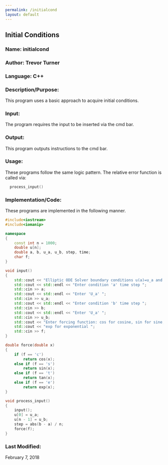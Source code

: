 ```yaml
---
permalink: /initialcond
layout: default
---
```


## Initial Conditions
### Name: initialcond
### Author: Trevor Turner
### Language: C++

### Description/Purpose: 
This program uses a basic approach to acquire initial conditions.

### Input:
The program requires the input to be inserted via the cmd bar.

### Output: 
This program outputs instructions to the cmd bar.

### Usage:
These programs follow the same logic pattern. The relative error function is called via:
```c++
  process_input()
```

### Implementation/Code:
These programs are implemented in the following manner. 
```c++
#include<iostream>
#include<iomanip>

namespace
{
	const int n = 1000;
	double u[n];
	double a, b, u_a, u_b, step, time;
	char f;
}

void input()
{
	std::cout << "Elliptic ODE Solver boundary conditions u(a)=u_a and u(b)=u_b " << std::endl;
	std::cout << std::endl << "Enter condition 'a' time step ";
	std::cin >> a;
	std::cout << std::endl << "Enter 'U_a' ";
	std::cin >> u_a;
	std::cout << std::endl << "Enter condition 'b' time step ";
	std::cin >> b;
	std::cout << std::endl << "Enter 'U_a' ";
	std::cin >> u_b;
	std::cout << "Enter forcing function: cos for cosine, sin for sine, tan for tangent";
	std::cout << "exp for exponential ";
	std::cin >> f;
}

double force(double x)
{
	if (f == 'c')
		return cos(x);
	else if (f == 's')
		return sin(x);
	else if (f == 't')
		return tan(x);
	else if (f == 'e')
		return exp(x);
}

void process_input()
{
	input();
	u[0] = u_a;
	u[n - 1] = u_b;
	step = abs(b - a) / n;
	force(f);
}
```

### Last Modified:
February 7, 2018
